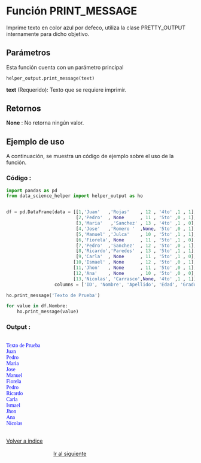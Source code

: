 Función **PRINT_MESSAGE**
==============================
<p1>Imprime texto en color azul por defeco, utiliza la clase PRETTY_OUTPUT internamente para dicho objetivo.</p1>

**<h2>Parámetros</h2>**
<p> Esta función cuenta con un parámetro principal</p>

```Python
helper_output.print_message(text)
```

<p1><strong>text</strong> (Requerido): Texto que se requiere imprimir.</p1>

**<h2>Retornos</h2>**

<p1><strong>None</strong> : No retorna ningún valor.</p1>
<p1> </p1>



**<h2>Ejemplo de uso</h2>**
<p1> A continuación, se muestra un código de ejemplo sobre el uso de la función.</p1>

**<h3>Código :</h3>**
```Python
import pandas as pd
from data_science_helper import helper_output as ho


df = pd.DataFrame(data = [[1,'Juan'   ,'Rojas'    , 12 , '4to' ,1 , 1],
                          [2,'Pedro'  , None      , 11 , '5to' ,0 , 1],
                          [3,'Maria'   ,'Sanchez' , 13 , '4to' ,1 , 0],
                          [4,'Jose'   ,'Romero '  ,None, '5to' ,0 , 1],
                          [5,'Manuel' ,'Julca'    , 10 , '5to' ,1 , 1],
                          [6,'Fiorela', None      , 11 , '5to' ,1 , 0],
                          [7,'Pedro'  ,'Sanchez'  , 12 , '5to' ,0 , 1],
                          [8,'Ricardo','Paredes'  , 13 , '5to' ,1 , 1],
                          [9,'Carla'  , None      , 11 , '5to' ,1 , 0],
                         [10,'Ismael' , None      , 12 , '5to' ,0 , 1],
                         [11,'Jhon'   , None      , 11 , '5to' ,0 , 1],
                         [12,'Ana'    , None      , 10 , '5to' ,0 , 0],
                         [13,'Nicolas', 'Carrasco',None, '4to' ,1 , 1]], 
                  columns = ['ID', 'Nombre', 'Apellido', 'Edad', 'Grado', 'Turno', 'Genero'])

ho.print_message('Texto de Prueba')

for value in df.Nombre:
    ho.print_message(value)
```


**<h3>Output :</h3>**

<pre style="color: #0000FF; font-family: consolas;">

Texto de Prueba
Juan
Pedro
Maria
Jose
Manuel
Fiorela
Pedro
Ricardo
Carla
Ismael
Jhon
Ana
Nicolas

</pre>


[Volver a índice](../../docsPrincipal.md ) $~~~~~~~~~~~~~~~~~~~~~~~~~~~~~~~~~~~~~~~~~~~~~~~~~~~~~~~~~~~~~~~~~~~~~~~~~~~~~~~~~~~~~~~~~~~~~~~~~~~~~~~~~~~~~~~~~~~~~~~~~~~~~~~~~~~~~~~~~~~~~~~~~~~~~~~~~~~~~~~$ [Ir al siguiente](HELPER_OUTPUT_print_underscore.md)